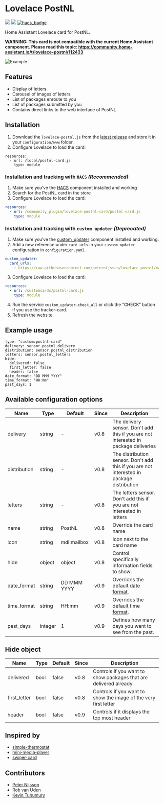 # Lovelace PostNL

[![](https://img.shields.io/github/release/peternijssen/lovelace-postnl-card.svg?style=flat-square)](https://github.com/peternijssen/lovelace-postnl-card/releases/latest)
[![](https://img.shields.io/travis/peternijssen/lovelace-postnl-card.svg?style=flat-square)](https://travis-ci.org/peternijssen/lovelace-postnl-card)
[![hacs_badge](https://img.shields.io/badge/HACS-Default-orange.svg)](https://github.com/custom-components/hacs)

Home Assistant Lovelace card for PostNL.

**WARNING: This card is not compatible with the current Home Assistant component. Please read this topic:
https://community.home-assistant.io/t/lovelace-postnl/112433**

![Example](https://community-home-assistant-assets.s3.dualstack.us-west-2.amazonaws.com/original/3X/5/2/527bc612e6eb092f1d4887e9d6272c7b4278ec65.png)

## Features
* Display of letters
* Carousel of images of letters
* List of packages enroute to you
* List of packages submitted by you
* Contains direct links to the web interface of PostNL

## Installation

1. Download the `lovelace-postnl.js` from the [latest release](https://github.com/peternijssen/lovelace-postnl/releases/latest) and store it in your `configuration/www` folder.
2. Configure Lovelace to load the card:

```
resources:
  - url: /local/postnl-card.js
    type: module
 ```

### Installation and tracking with `HACS` _(Recommended)_
1. Make sure you've the [HACS](https://custom-components.github.io/hacs/) component installed and working
2. Search for the PostNL card in the store
3. Configure Lovelace to load the card:

```yaml
resources:
  - url: /community_plugin/lovelace-postnl-card/postnl-card.js
    type: module
```

### Installation and tracking with `custom updater` _(Deprecated)_

1. Make sure you've the [custom_updater](https://github.com/custom-components/custom_updater) component installed and working.
2. Add a new reference under `card_urls` in your `custom_updater` configuration in `configuration.yaml`.

  ```yaml
  custom_updater:
    card_urls:
      - https://raw.githubusercontent.com/peternijssen/lovelace-postnl/master/tracker.json
  ```
3. Configure Lovelace to load the card:

```yaml
resources:
  - url: /customcards/postnl-card.js
    type: module
```

4. Run the service `custom_updater.check_all` or click the "CHECK" button if you use the tracker-card.
5. Refresh the website.

## Example usage
```
type: "custom:postnl-card"
delivery: sensor.postnl_delivery
distribution: sensor.postnl_distribution
letters: sensor.postnl_letters
hide:
  delivered: false
  first_letter: false
  header: false
date_format: "DD MMM YYYY"
time_format: "HH:mm"
past_days: 1
 ```

## Available configuration options
| Name | Type | Default | Since | Description |
|------|------|---------|-------|-------------|
| delivery | string | - | v0.8 | The delivery sensor. Don't add this if you are not interested in package deliveries |
| distribution | string | - | v0.8 | The distribution sensor.  Don't add this if you are not interested in package distribution |
| letters | string | - | v0.8 | The letters sensor.  Don't add this if you are not interested in letters |
| name | string | PostNL | v0.8 | Override the card name |
| icon | string | mdi:mailbox | v0.8 | Icon next to the card name |
| hide | object | object | v0.8 | Control specifically information fields to show. |
| date_format | string | DD MMM YYYY | v0.9 | Overrides the default date [format](https://momentjs.com/docs/#/displaying/format/). |
| time_format | string | HH:mm | v0.9 | Overrides the default time [format](https://momentjs.com/docs/#/displaying/format/). | 
| past_days |integer | 1 | v0.9 | Defines how many days you want to see from the past. |


## Hide object
| Name | Type | Default | Since | Description |
|------|------|---------|-------|-------------|
| delivered | bool | false | v0.8 |  Controls if you want to show packages that are delivered already |
| first_letter | bool | false | v0.8 |  Controls if  you want to show the image of the very first letter |
| header | bool | false | v0.9 |  Controls if it displays the top most header |


## Inspired by
* [simple-thermostat](https://github.com/nervetattoo/simple-thermostat)
* [mini-media-player](https://github.com/kalkih/mini-media-player)
* [swiper-card](https://github.com/bramkragten/custom-ui)

## Contributors
* [Peter Nijssen](https://github.com/peternijssen)
* [Rob van Uden](https://github.com/robvanuden)
* [Kevin Tuhumury](https://github.com/kevintuhumury)
